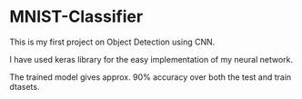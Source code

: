 # MNIST-Classifier

This is my  first project on Object Detection using CNN.

I have used keras library for the easy implementation of my neural network.

The trained model gives approx. 90% accuracy over both the test and train dtasets.
